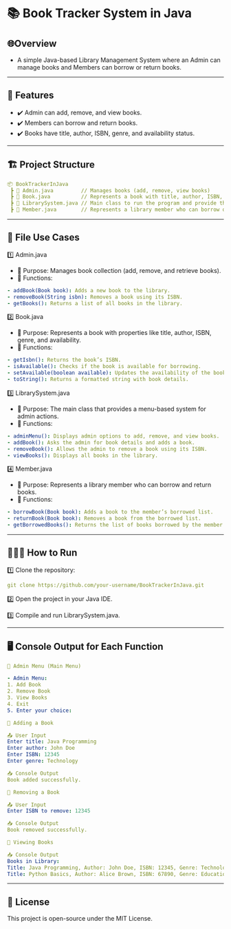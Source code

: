 # 📚 Book Tracker System in Java
## 🌐Overview
- A simple Java-based Library Management System where an Admin can manage books and Members can borrow or return books.
---
## 📌 Features
- ✔️ Admin can add, remove, and view books.
- ✔️ Members can borrow and return books.
- ✔️ Books have title, author, ISBN, genre, and availability status.
---
## 🏗 Project Structure
```yaml
📦 BookTrackerInJava  
 ┣ 📜 Admin.java         // Manages books (add, remove, view books)  
 ┣ 📜 Book.java          // Represents a book with title, author, ISBN, genre, and availability  
 ┣ 📜 LibrarySystem.java // Main class to run the program and provide the admin menu  
 ┣ 📜 Member.java        // Represents a library member who can borrow or return books  
```
---
## 🔹 File Use Cases
1️⃣ Admin.java
- 📌 Purpose: Manages book collection (add, remove, and retrieve books).
- 📌 Functions:
```yaml
- addBook(Book book): Adds a new book to the library.
- removeBook(String isbn): Removes a book using its ISBN.
- getBooks(): Returns a list of all books in the library.
```

2️⃣ Book.java
- 📌 Purpose: Represents a book with properties like title, author, ISBN, genre, and availability.
- 📌 Functions:
```yaml
- getIsbn(): Returns the book’s ISBN.
- isAvailable(): Checks if the book is available for borrowing.
- setAvailable(boolean available): Updates the availability of the book.
- toString(): Returns a formatted string with book details.
```

3️⃣ LibrarySystem.java
- 📌 Purpose: The main class that provides a menu-based system for admin actions.
- 📌 Functions:
```yaml
- adminMenu(): Displays admin options to add, remove, and view books.
- addBook(): Asks the admin for book details and adds a book.
- removeBook(): Allows the admin to remove a book using its ISBN.
- viewBooks(): Displays all books in the library.
```

4️⃣ Member.java
- 📌 Purpose: Represents a library member who can borrow and return books.
- 📌 Functions:
```yaml
- borrowBook(Book book): Adds a book to the member’s borrowed list.
- returnBook(Book book): Removes a book from the borrowed list.
- getBorrowedBooks(): Returns the list of books borrowed by the member.
```

---

## 🏃🏻‍♂️ How to Run

1️⃣ Clone the repository:

```yaml
git clone https://github.com/your-username/BookTrackerInJava.git
```

2️⃣ Open the project in your Java IDE.

3️⃣ Compile and run LibrarySystem.java.

---
## 🖥️ Console Output for Each Function

```yaml
📌 Admin Menu (Main Menu)

- Admin Menu:
1. Add Book
2. Remove Book
3. View Books
4. Exit
5. Enter your choice:
```

```yaml
📌 Adding a Book

📤 User Input
Enter title: Java Programming  
Enter author: John Doe  
Enter ISBN: 12345  
Enter genre: Technology  

📥 Console Output
Book added successfully.
```
```yaml
📌 Removing a Book

📤 User Input
Enter ISBN to remove: 12345

📥 Console Output
Book removed successfully.
```
```yaml
📌 Viewing Books

📥 Console Output
Books in Library:
Title: Java Programming, Author: John Doe, ISBN: 12345, Genre: Technology, Available: true
Title: Python Basics, Author: Alice Brown, ISBN: 67890, Genre: Education, Available: false
```

---
## 📝 License
This project is open-source under the MIT License.
